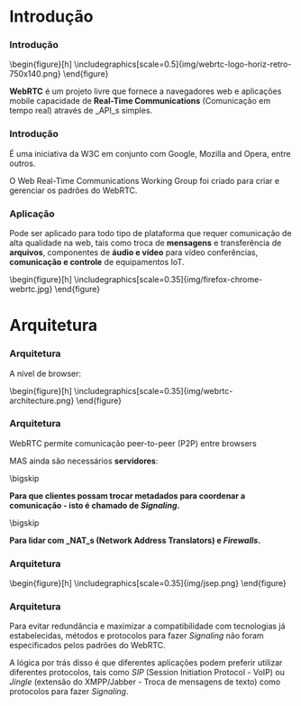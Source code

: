 # Introdução

### Introdução

\begin{figure}[h]
	\includegraphics[scale=0.5]{img/webrtc-logo-horiz-retro-750x140.png}
\end{figure}

**WebRTC** é um projeto livre que fornece a navegadores web e aplicações mobile
capacidade de **Real-Time Communications** (Comunicação em tempo real)
através de _API_s simples.

### Introdução

É uma iniciativa da W3C em conjunto com Google, Mozilla and Opera, entre outros.

O Web Real-Time Communications Working Group foi criado para criar e gerenciar
os padrões do WebRTC.

### Aplicação

Pode ser aplicado para todo tipo de plataforma que requer comunicação de alta qualidade
na web, tais como troca de **mensagens** e transferência de **arquivos**, componentes de
**áudio e vídeo** para vídeo conferências, **comunicação e controle** de equipamentos IoT.

\begin{figure}[h]
	\includegraphics[scale=0.35]{img/firefox-chrome-webrtc.jpg}
\end{figure}

# Arquitetura

### Arquitetura

A nível de browser:

\begin{figure}[h]
	\includegraphics[scale=0.35]{img/webrtc-architecture.png}
\end{figure}

### Arquitetura

WebRTC permite comunicação peer-to-peer (P2P) entre browsers

MAS ainda são necessários **servidores**:

\bigskip

**Para que clientes possam trocar metadados para coordenar a comunicação - isto
é chamado de _Signaling_.**

\bigskip

**Para lidar com _NAT_s (Network Address Translators) e _Firewalls_.**

### Arquitetura

\begin{figure}[h]
	\includegraphics[scale=0.35]{img/jsep.png}
\end{figure}

### Arquitetura

Para evitar redundância e maximizar a compatibilidade com tecnologias já estabelecidas,
métodos e protocolos para fazer _Signaling_ não foram especificados pelos padrões do 
WebRTC.

A lógica por trás disso é que diferentes aplicações podem preferir utilizar diferentes
protocolos, tais como _SIP_ (Session Initiation Protocol - VoIP)
ou _Jingle_ (extensão do XMPP/Jabber - Troca de mensagens de texto)
como protocolos para fazer _Signaling_.

<!-- http://io13webrtc.appspot.com/#44 -->





